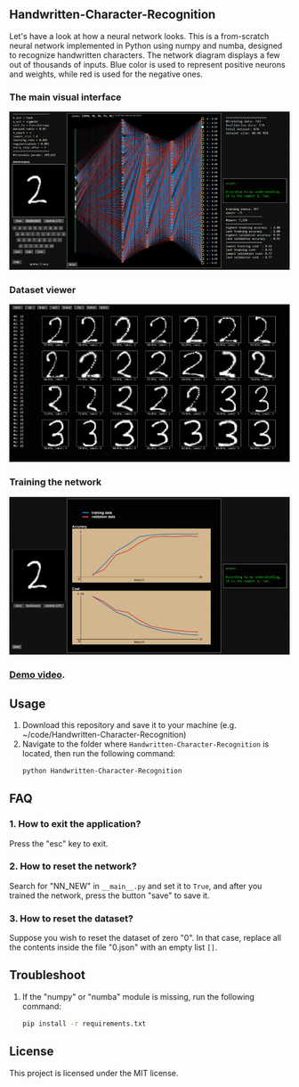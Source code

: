 ## Handwritten-Character-Recognition
Let's have a look at how a neural network looks. This is a from-scratch neural network implemented in Python using numpy and numba, designed to recognize handwritten characters. The network diagram displays a few out of thousands of inputs. Blue color is used to represent positive neurons and weights, while red is used for the negative ones.

### The main visual interface
![The main visual interface of the application](_imgs/1.jpg)

### Dataset viewer
![Dataset viewer](_imgs/2.jpg)

### Training the network
![Training the network](_imgs/3.jpg)

### [Demo video](https://youtu.be/GX0xBjiwgtg).

## Usage
1. Download this repository and save it to your machine (e.g. ~/code/Handwritten-Character-Recognition)
2. Navigate to the folder where `Handwritten-Character-Recognition` is located, then run the following command:
    ```sh
    python Handwritten-Character-Recognition
    ```

## FAQ
### 1. How to exit the application?
Press the "esc" key to exit.

### 2. How to reset the network?
Search for "NN_NEW" in `__main__.py` and set it to `True`, and after you trained the network, press the button "save" to save it.

### 3. How to reset the dataset?
Suppose you wish to reset the dataset of zero "0". In that case, replace all the contents inside the file "0.json" with an empty list `[]`.

## Troubleshoot
1. If the "numpy" or "numba" module is missing, run the following command:
    ```sh
    pip install -r requirements.txt
    ```

## License
This project is licensed under the MIT license.
